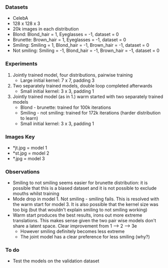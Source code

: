### Datasets

- CelebA
- 128 x 128 x 3
- 20k images in each distribution
- Blond: Blond_hair = 1, Eyeglasses = -1, dataset = 0
- Brunette: Brown_hair = 1, Eyeglasses = -1, dataset = 0
- Smiling: Smiling = 1, Blond_hair = -1, Brown_hair = -1, dataset = 0
- Not smiling: Smiling = -1, Blond_hair = -1, Brown_hair = -1, dataset = 0

### Experiments

1. Jointly trained model, four distributions, pairwise training
    - Large initial kernel: 7 x 7, padding 3
2. Two separately trained models, double loop completed afterwards
    - Small initial kernel: 3 x 3, padding 1
3. Jointly trained model (as in 1.) warm started with two separately trained models
    - Blond - brunette: trained for 100k iterations
    - Smiling - not smiling: trained for 172k iterations (harder distribution to learn)
    - Small initial kernel: 3 x 3, padding 1


### Images Key
  - \*jt.jpg = model 1
  - \*st.jpg = model 2
  - \*.jpg = model 3

### Observations
  - Smiling to not smiling seems easier for brunette distribution: it is possible that this is a biased dataset and it is not possible to exclude mouths whilst training
  - Mode drop in model 1. Not smiling - smiling fails. This is resolved with the warm start for model 3. It is also possible that the kernel size was too big (but that wouldn't explain smiling to not smiling working)
  - Warm start produces the best results, irons out more extreme translations. This makes sense given the two pair wise models don't share a latent space. Clear improvement from 1 --> 2 --> 3e
    - However smiling definitely becomes less extreme
    - The joint model has a clear preference for less smiling (why?)

### To do
  - Test the models on the validation dataset

